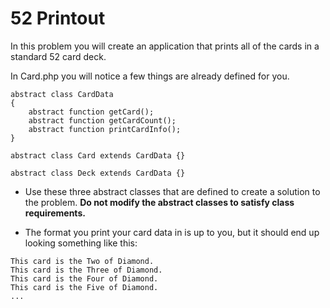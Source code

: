 # 52 Printout

In this problem you will create an application that prints all of the cards in a standard 52 card deck.

In Card.php you will notice a few things are already defined for you.

```
abstract class CardData
{
	abstract function getCard();
	abstract function getCardCount();
	abstract function printCardInfo();
}

abstract class Card extends CardData {}

abstract class Deck extends CardData {}
```
 
- Use these three abstract classes that are defined to create a solution to the problem. **Do not modify the abstract classes to satisfy class requirements.**

- The format you print your card data in is up to you, but it should end up looking something like this:


```
This card is the Two of Diamond.
This card is the Three of Diamond.
This card is the Four of Diamond.
This card is the Five of Diamond.
...

```
